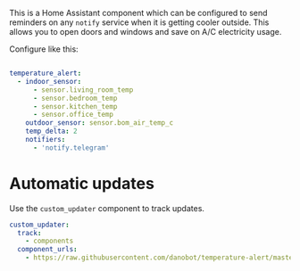 This is a Home Assistant component which can be configured to send reminders on any `notify` service when it is getting cooler outside. This allows you to open doors and windows and save on A/C electricity usage.

Configure like this:

```yaml

temperature_alert:
  - indoor_sensor:
      - sensor.living_room_temp
      - sensor.bedroom_temp
      - sensor.kitchen_temp
      - sensor.office_temp
    outdoor_sensor: sensor.bom_air_temp_c
    temp_delta: 2
    notifiers: 
      - 'notify.telegram'
```




# Automatic updates
Use the `custom_updater` component to track updates.

```yaml
custom_updater:
  track:
    - components
  component_urls:
    - https://raw.githubusercontent.com/danobot/temperature-alert/master/tracker.json
```